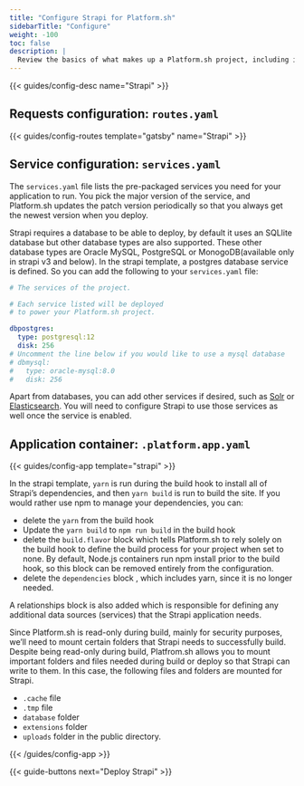 ```yaml
---
title: "Configure Strapi for Platform.sh"
sidebarTitle: "Configure"
weight: -100
toc: false
description: |
  Review the basics of what makes up a Platform.sh project, including its three principle configuration files and how to define them for Strapi.
---
```


{{< guides/config-desc name="Strapi" >}}

## Requests configuration: `routes.yaml`

{{< guides/config-routes template="gatsby" name="Strapi" >}}

## Service configuration: `services.yaml`

The `services.yaml` file lists the pre-packaged services you need for your application to run. You pick the major version of the service, and Platform.sh updates the patch version periodically so that you always get the newest version when you deploy.

Strapi requires a database to be able to deploy, by default it uses an SQLlite database but other database types are also supported.
These other database types are Oracle MySQL, PostgreSQL or MonogoDB(available only in strapi v3 and below). In the strapi template, a postgres database service is defined. So you can add the following to your `services.yaml` file:

```yaml
# The services of the project.

# Each service listed will be deployed
# to power your Platform.sh project.

dbpostgres:
  type: postgresql:12
  disk: 256
# Uncomment the line below if you would like to use a mysql database
# dbmysql:
#   type: oracle-mysql:8.0
#   disk: 256
```

Apart from databases, you can add other services if desired, such as [Solr](/configuration/services/solr.md) or [Elasticsearch](/configuration/services/elasticsearch.md). You will need to configure Strapi to use those services as well once the service is enabled.

## Application container: `.platform.app.yaml`

{{< guides/config-app template="strapi" >}}

In the strapi template, `yarn` is run during the build hook to install all of Strapi’s dependencies, and then `yarn build` is run to build the site. If you would rather use npm to manage your dependencies, you can:

- delete the `yarn` from the build hook
- Update the `yarn build` to `npm run build` in the build hook
- delete the `build.flavor` block which tells Platform.sh to rely solely on the build hook to define the build process for your project when set to none. By default, Node.js containers run npm install prior to the build hook, so this block can be removed entirely from the configuration.
- delete the `dependencies` block , which includes yarn, since it is no longer needed.

A relationships block is also added which is responsible for defining any additional data sources (services) that the Strapi application needs.

Since Platform.sh is read-only during build, mainly for security purposes, we’ll need to mount certain folders that Strapi needs to successfully build. Despite being read-only during build, Platfrom.sh allows you to mount important folders and files needed during build or deploy so that Strapi can write to them. In this case, the following files and folders are mounted for Strapi.

- `.cache` file
- `.tmp` file
- `database` folder
- `extensions` folder
- `uploads` folder in the public directory.

{{< /guides/config-app >}}

{{< guide-buttons next="Deploy Strapi" >}}
